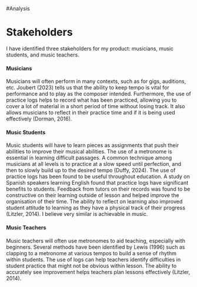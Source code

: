 #Analysis
# Stakeholders

I have identified three stakeholders for my product: musicians, music students, and music teachers. 

#### Musicians  

Musicians will often perform in many contexts, such as for gigs, auditions, etc. Joubert (2023) tells us that the ability to keep tempo is vital for performance and to play as the composer intended. Furthermore, the use of practice logs helps to record what has been practiced, allowing you to cover a lot of material in a short period of time without losing track. It also allows musicians to reflect in their practice time and if it is being used effectively (Dorman, 2016). 

#### Music Students 

Music students will have to learn pieces as assignments that push their abilities to improve their musical abilities. The use of a metronome is essential in learning difficult passages. A common technique among musicians at all levels is to practice at a slow speed until perfection, and then to slowly build up to the desired tempo (Duffy, 2024). The use of practice logs has been found to be useful throughout education. A study on Spanish speakers learning English found that practice logs have significant benefits to students. Feedback from tutors on their records was found to be constructive on their learning outside of lesson and helped improve the organisation of their time. The ability to reflect on learning also improved student attitude to learning as they have a physical track of their progress (Litzler, 2014). I believe very similar is achievable in music. 

#### Music Teachers 

Music teachers will often use metronomes to aid teaching, especially with beginners. Several methods have been identified by Lewis (1996) such as clapping to a metronome at various tempos to build a sense of rhythm within students. The use of logs can help teachers identify difficulties in student practice that might not be obvious within lesson. The ability to accurately see improvement helps teachers plan lessons effectively (Litzler, 2014).